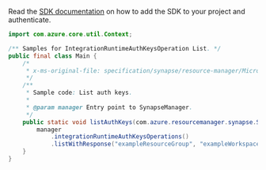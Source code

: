Read the [SDK documentation](https://github.com/Azure/azure-sdk-for-java/blob/azure-resourcemanager-synapse_1.0.0-beta.2/sdk/synapse/azure-resourcemanager-synapse/README.md) on how to add the SDK to your project and authenticate.

```java
import com.azure.core.util.Context;

/** Samples for IntegrationRuntimeAuthKeysOperation List. */
public final class Main {
    /*
     * x-ms-original-file: specification/synapse/resource-manager/Microsoft.Synapse/preview/2021-06-01-preview/examples/IntegrationRuntimes_ListAuthKeys.json
     */
    /**
     * Sample code: List auth keys.
     *
     * @param manager Entry point to SynapseManager.
     */
    public static void listAuthKeys(com.azure.resourcemanager.synapse.SynapseManager manager) {
        manager
            .integrationRuntimeAuthKeysOperations()
            .listWithResponse("exampleResourceGroup", "exampleWorkspace", "exampleIntegrationRuntime", Context.NONE);
    }
}
```

